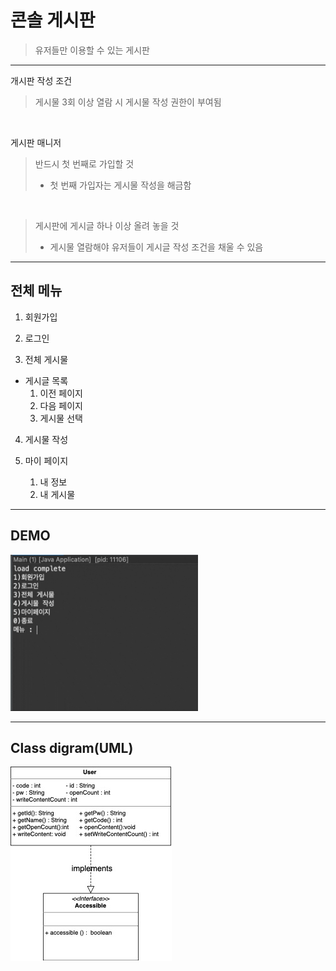 # 콘솔 게시판 
> 유저들만 이용할 수 있는 게시판 <br>

---

개시판 작성 조건

> 게시물 3회 이상 열람 시 게시물 작성 권한이 부여됨 <br>

<br>

게시판 매니저
> 반드시 첫 번째로 가입할 것 
>   * 첫 번째 가입자는 게시물 작성을 해금함 <br>
<br>

> 게시판에 게시글 하나 이상 올려 놓을 것 
>   * 게시물 열람해야 유저들이 게시글 작성 조건을 채울 수 있음 <br>


---

## 전체 메뉴


1. 회원가입

2. 로그인

3. 전체 게시물
  * 게시글 목록
    1. 이전 페이지
    2. 다음 페이지
    3. 게시물 선택
     
4. 게시물 작성

5. 마이 페이지 <br>
     1. 내 정보
     2. 내 게시물

---

## DEMO
<img src = "image/board.gif" width ="300" height = "250"/>

---

## Class digram(UML)
![board.jpeg](image/board1.jpg)
